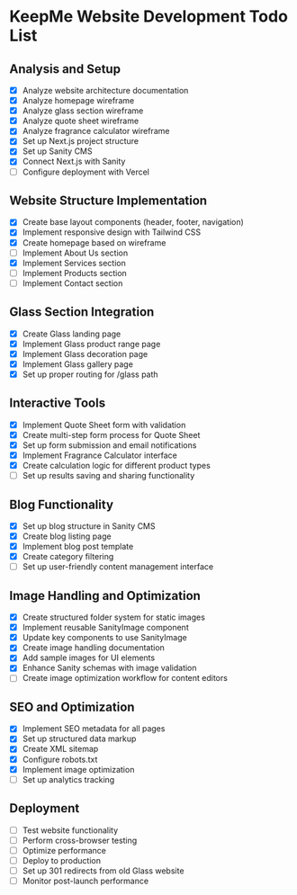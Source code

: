 # KeepMe Website Development Todo List

## Analysis and Setup
- [x] Analyze website architecture documentation
- [x] Analyze homepage wireframe
- [x] Analyze glass section wireframe
- [x] Analyze quote sheet wireframe
- [x] Analyze fragrance calculator wireframe
- [x] Set up Next.js project structure
- [x] Set up Sanity CMS
- [x] Connect Next.js with Sanity
- [ ] Configure deployment with Vercel

## Website Structure Implementation
- [x] Create base layout components (header, footer, navigation)
- [x] Implement responsive design with Tailwind CSS
- [x] Create homepage based on wireframe
- [ ] Implement About Us section
- [x] Implement Services section
- [ ] Implement Products section
- [ ] Implement Contact section

## Glass Section Integration
- [x] Create Glass landing page
- [x] Implement Glass product range page
- [x] Implement Glass decoration page
- [x] Implement Glass gallery page
- [x] Set up proper routing for /glass path

## Interactive Tools
- [x] Implement Quote Sheet form with validation
- [x] Create multi-step form process for Quote Sheet
- [x] Set up form submission and email notifications
- [x] Implement Fragrance Calculator interface
- [x] Create calculation logic for different product types
- [ ] Set up results saving and sharing functionality

## Blog Functionality
- [x] Set up blog structure in Sanity CMS
- [x] Create blog listing page
- [x] Implement blog post template
- [x] Create category filtering
- [ ] Set up user-friendly content management interface

## Image Handling and Optimization
- [x] Create structured folder system for static images
- [x] Implement reusable SanityImage component
- [x] Update key components to use SanityImage
- [x] Create image handling documentation
- [x] Add sample images for UI elements
- [x] Enhance Sanity schemas with image validation
- [ ] Create image optimization workflow for content editors

## SEO and Optimization
- [x] Implement SEO metadata for all pages
- [x] Set up structured data markup
- [x] Create XML sitemap
- [x] Configure robots.txt
- [x] Implement image optimization
- [ ] Set up analytics tracking

## Deployment
- [ ] Test website functionality
- [ ] Perform cross-browser testing
- [ ] Optimize performance
- [ ] Deploy to production
- [ ] Set up 301 redirects from old Glass website
- [ ] Monitor post-launch performance
